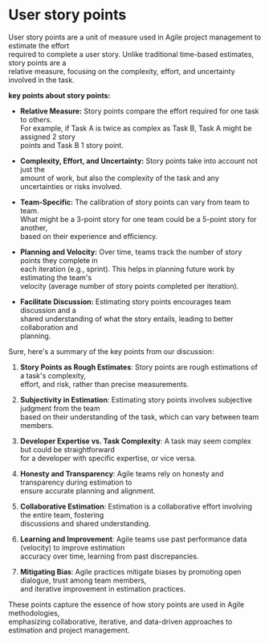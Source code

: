 # User story points
User story points are a unit of measure used in Agile project management to estimate the effort   
required to complete a user story. Unlike traditional time-based estimates, story points are a   
relative measure, focusing on the complexity, effort, and uncertainty involved in the task.

**key points about story points:**

* **Relative Measure:** Story points compare the effort required for one task to others.   
For example, if Task A is twice as complex as Task B, Task A might be assigned 2 story   
points and Task B 1 story point.

* **Complexity, Effort, and Uncertainty:** Story points take into account not just the   
amount of work, but also the complexity of the task and any uncertainties or risks 
involved.

* **Team-Specific:** The calibration of story points can vary from team to team.   
What might be a 3-point story for one team could be a 5-point story for another,   
based on their experience and efficiency.

* **Planning and Velocity:** Over time, teams track the number of story points they complete in   
each iteration (e.g., sprint). This helps in planning future work by estimating the team's   
velocity (average number of story points completed per iteration).

* **Facilitate Discussion:** Estimating story points encourages team discussion and a   
shared understanding of what the story entails, leading to better collaboration and   
planning.



Sure, here's a summary of the key points from our discussion:

1. **Story Points as Rough Estimates**: Story points are rough estimations of a task's complexity,   
effort, and risk, rather than precise measurements.

2. **Subjectivity in Estimation**: Estimating story points involves subjective judgment from the team   
based on their understanding of the task, which can vary between team members.

3. **Developer Expertise vs. Task Complexity**: A task may seem complex but could be straightforward   
for a developer with specific expertise, or vice versa.

4. **Honesty and Transparency**: Agile teams rely on honesty and transparency during estimation to   
ensure accurate planning and alignment.

5. **Collaborative Estimation**: Estimation is a collaborative effort involving the entire team, fostering   
discussions and shared understanding.

6. **Learning and Improvement**: Agile teams use past performance data (velocity) to improve estimation   
accuracy over time, learning from past discrepancies.

7. **Mitigating Bias**: Agile practices mitigate biases by promoting open dialogue, trust among team members,   
and iterative improvement in estimation practices.

These points capture the essence of how story points are used in Agile methodologies,   
emphasizing collaborative, iterative, and data-driven approaches to estimation and project management.